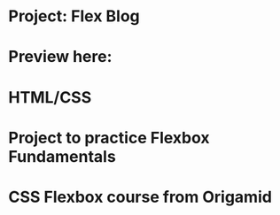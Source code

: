 # Project: Flex Blog

# Preview here:

# HTML/CSS

# Project to practice Flexbox Fundamentals

# CSS Flexbox course from Origamid
